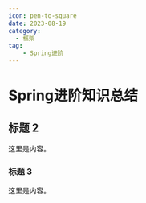 ```yaml
---
icon: pen-to-square
date: 2023-08-19
category:
  - 框架
tag:
    - Spring进阶
---
```


# Spring进阶知识总结

## 标题 2

这里是内容。

### 标题 3

这里是内容。
